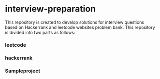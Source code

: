 # interview-preparation
This repository is created to develop solutions for interview questions based on Hackerrank and leetcode websites problem bank.
This repository is divided into two parts as follows:

### leetcode
### hackerrank
### Sampleproject
